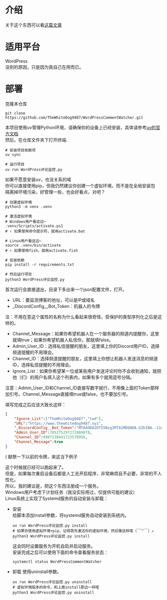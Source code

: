 # 介绍
关于这个东西可以看[这篇文章](https://www.thewhitedog9487.xyz/2023/07/31/%e8%bf%91%e4%ba%8b%e5%b0%8f%e8%ae%b0-%e5%8d%9a%e5%ae%a2%e5%8f%91%e7%9a%84%e8%af%84%e8%ae%ba%e5%8f%af%e4%bb%a5%e5%8f%8a%e6%97%b6%e9%80%9a%e7%9f%a5%e5%88%b0%e6%88%91%e4%ba%86)

# 适用平台
WordPress  
没别的原因，只是因为我自己在用而已。

# 部署
克隆本仓库  
```shell
git clone https://github.com/TheWhiteDog9487/WordPressCommentWatcher.git
```
本项目使用uv管理Python环境，请确保你的设备上已经安装，具体请参考[uv的官方文档](https://docs.astral.sh/uv/getting-started/installation/)  
然后，在仓库文件夹下打开终端.
```shell
# 安装项目依赖项
uv sync

# 运行项目
uv run WordPress评论监控.py
```
如果不愿意安装uv，也没关系的喏  
你可以直接使用pip，但我仍然建议你创建一个虚拟环境，而不是在全局安装包  
隔离掉环境污染，好管理一些，也会好看点，对吧？  
```shell
# 创建虚拟环境
python3 -m venv .venv

# 激活虚拟环境  
# Windows用户看这边~
.venv/Scripts/activate.ps1
# ↑ 如果使用命令提示符，就用activate.bat

# Linux用户看这边~
source .venv/bin/activate
# ↑ 如果使用fish，就用activate.fish

# 安装依赖
pip install -r requirements.txt

# 然后运行项目
python3 WordPress评论监控.py
```
首次运行会直接退出，目录下多出来一个json配置文件，打开。  
- URL：要监测博客的地址，可以是IP或域名  
- _DiscordConfig__Bot_Token：机器人的令牌  

注：不用在意这个属性的名称为什么看起来很奇怪，受保护的类型序列化之后是这样的。  

- Channel_Message：如果你希望机器人在一个服务器的频道内提醒你，这里就填true；如果你希望机器人私信你，那就填false。  
- Admin_User_ID：选择私信提醒的朋友，这里填上你的Discord用户ID，选择频道提醒的不用理会。  
- Channel_ID：选择频道提醒的朋友，这里填上你想让机器人发送消息的频道ID，选择私信提醒的不用理会。  
- Ignore_List：如果你希望某一位或某些用户发送评论时你不会收到通知，就把他（们）的用户名填入这个列表内，如果有多个就用逗号分隔。  

注意：Admin_User_ID和Channel_ID直接写数字就行，不用像上面的Token那样加引号。Channel_Message直接填true或false，也不要加引号。  
    
填写完成之后应该大致长这样：
```json
{
  	"Ignore_List":["TheWhiteDog9487","twd"],
  	"URL":"https://www.thewhitedog9487.xyz",
	"_DiscordConfig__Bot_Token":"MTA4ODA2OTI5Nzg2MTA1MDQ0OA.GZkIBA.-11qdvzOz5o3zFiC-pW1YjbpFOaa93Q1vycOYg",
	"Admin_User_ID":785275297272909078,
	"Channel_ID":4987138441723578956,
	"Channel_Message":true
}
```
( 献祭一下以前的令牌，来这当下例子  

这个时候就已经可以跑起来了。  
但是，如果每次重启设备后都是人工去开启程序，非常麻烦且不必要，非常的不人性化。  
所以，我的建议是，把这个东西注册成一个服务。  
Windows用户考虑下计划任务（我没实际用过，仅提供可能的建议）  
Linux系统上实现了Systemd服务的自动安装与卸载：
- 安装  
    给脚本添加install参数，将systemd服务自动安装到系统内。  
    ```shell
    uv run WordPress评论监控.py install
    # 如果你使用虚拟环境+pip，记得首先激活你的虚拟环境，然后像这样喏（￣︶￣）↗　
    python3 WordPress评论监控.py install
    ```
    这会同时设置服务为开机自启并启动服务。  
    安装完成之后可以使用下面的命令查看服务状态：  
    ```shell
    systemctl status WordPressCommentWatcher
    ```
- 卸载
    使用uninstall参数。  
    ```shell
    uv run WordPress评论监控.py uninstall
    # 虚拟环境版本的命令，和上面install那边一样喏
    python3 WordPress评论监控.py uninstall
    ```
    
